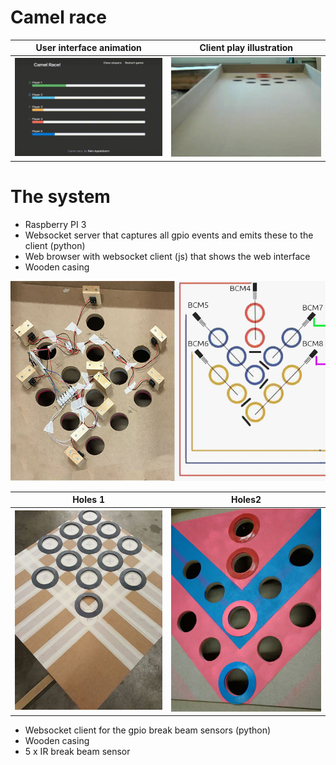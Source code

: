 # Camel race

User interface animation   |  Client play illustration
:-------------------------:|:-------------------------:
![](img/ui_animation.gif)  |  ![](img/illustration.gif)


# The system

- Raspberry PI 3
- Websocket server that captures all gpio events and emits these to the client (python)
- Web browser with websocket client (js) that shows the web interface 
- Wooden casing

![](img/ee.jpg)

Holes 1             |  Holes2
:------------------:|:---------------------:
![](img/holes.jpg)  |  ![](img/holes2.jpeg)

- Websocket client for the gpio break beam sensors (python)
- Wooden casing
- 5 x IR break beam sensor
